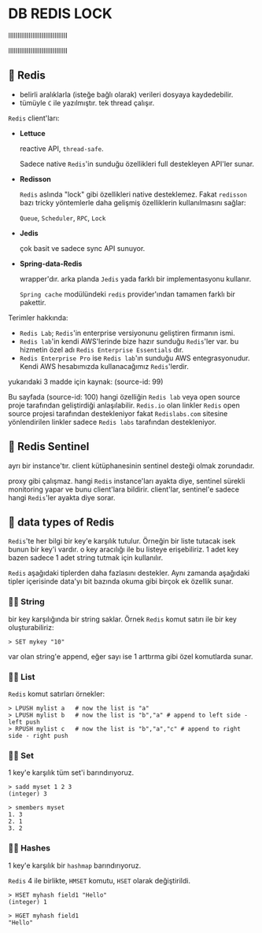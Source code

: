 # DB REDIS LOCK

IIIIIIIIIIIIIIIIIIIIIIIIIIIIIIII

IIIIIIIIIIIIIIIIIIIIIIIIIIIIIIII

## 📌 Redis

- belirli aralıklarla (isteğe bağlı olarak) verileri dosyaya kaydedebilir.
- tümüyle `C` ile yazılmıştır. tek thread çalışır.

`Redis` client'ları:

- __Lettuce__

  reactive API, `thread-safe`.

  Sadece native `Redis`'in sunduğu özellikleri full destekleyen API'ler sunar.

- __Redisson__

  `Redis` aslında "lock" gibi özellikleri native desteklemez. Fakat `redisson` bazı tricky yöntemlerle daha gelişmiş özelliklerin kullanılmasını sağlar:

  `Queue`, `Scheduler`, `RPC`, `Lock`

- __Jedis__

  çok basit ve sadece sync API sunuyor.

- __Spring-data-Redis__

  wrapper'dır. arka planda `Jedis` yada farklı bir implementasyonu kullanır.

  `Spring cache` modülündeki `redis` provider'ından tamamen farklı bir pakettir.

Terimler hakkında:

- `Redis Lab`; `Redis`'in enterprise versiyonunu geliştiren firmanın ismi.
- `Redis lab`'in kendi AWS'lerinde bize hazır sunduğu `Redis`'ler var. bu hizmetin özel adı `Redis Enterprise Essentials` dır.
- `Redis Enterprise Pro` ise `Redis lab`'ın sunduğu AWS entegrasyonudur. Kendi AWS hesabımızda kullanacağımız `Redis`'lerdir.

yukarıdaki 3 madde için kaynak: (source-id: 99)

Bu sayfada (source-id: 100) hangi özelliğin `Redis lab` veya open source proje tarafından geliştirdiği anlaşılabilir. `Redis.io` olan linkler `Redis` open source projesi tarafından destekleniyor fakat `Redislabs.com` sitesine yönlendirilen linkler sadece `Redis labs` tarafından destekleniyor.

## 📌 Redis Sentinel

ayrı bir instance'tır. client kütüphanesinin sentinel desteği olmak zorundadır.

proxy gibi çalışmaz. hangi `Redis` instance'ları ayakta diye, sentinel sürekli monitoring yapar ve bunu client'lara bildirir. client'lar, sentinel'e sadece hangi `Redis`'ler ayakta diye sorar.

## 📌 data types of Redis

`Redis`'te her bilgi bir key'e karşılık tutulur. Örneğin bir liste tutacak isek bunun bir key'i vardır. o key aracılığı ile bu listeye erişebiliriz. 1 adet key bazen sadece 1 adet string tutmak için kullanılır.

`Redis` aşağıdaki tiplerden daha fazlasını destekler. Aynı zamanda aşağıdaki tipler içerisinde data'yı bit bazında okuma gibi birçok ek özellik sunar.

### 📌📌 String

bir key karşılığında bir string saklar. Örnek `Redis` komut satırı ile bir key oluşturabiliriz:

```text
> SET mykey "10"
```

var olan string'e append, eğer sayı ise 1 arttırma gibi özel komutlarda sunar.

### 📌📌 List

`Redis` komut satırları örnekler:

```text
> LPUSH mylist a   # now the list is "a"
> LPUSH mylist b   # now the list is "b","a" # append to left side - left push
> RPUSH mylist c   # now the list is "b","a","c" # append to right side - right push
```

### 📌📌 Set

1 key'e karşılık tüm set'i barındırıyoruz.

```text
> sadd myset 1 2 3
(integer) 3

> smembers myset
1. 3
2. 1
3. 2
```

### 📌📌 Hashes

1 key'e karşılık bir `hashmap` barındırıyoruz.

`Redis` 4 ile birlikte, `HMSET` komutu, `HSET` olarak değiştirildi.

```text
> HSET myhash field1 "Hello"
(integer) 1

> HGET myhash field1
"Hello"
```
